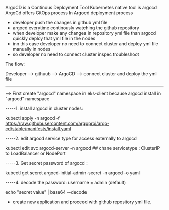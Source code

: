 ArgoCD is a Continous Deployment Tool
Kubernetes native tool is argocd
ArgoCd offers GitOps process
In Argocd deployment process 
- developer push the changes in github yml file 
- argocd everytime continously watching the github repository
- when developer make any changes in repository yml file than argocd quickly deploy that yml file in the nodes
- inn this case developer no need to connect cluster and deploy yml file manually in nodes
- so developer no need to connect cluster inspec troubleshoot 

The flow: 

Developer --> githuub --> ArgoCD --> connect cluster and deploy the yml file

-----------------------------------------------------------------------------------------------------
==> First create "argocd" namespace in eks-client because argocd install in "argocd" namespace

-----1. install argocd in cluster nodes:

kubectl apply -n argocd -f https://raw.githubusercontent.com/argoproj/argo-cd/stable/manifests/install.yaml

-----2. edit argocd service type for access externally to argocd 
 
 kubectl edit svc argocd-server -n argocd   ##  chane servicetype : ClusterIP to LoadBalancer or NodePort

-----3. Get secret password of argocd :

kubectl get secret argocd-initial-admin-secret -n argocd -o yaml

-----4. decode the password:  username = admin (default)

echo "secret value" | base64 --decode

- create new application and proceed with github repository yml file.



